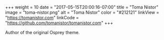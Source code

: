 +++
weight = 10
date = "2017-05-15T20:00:16-07:00"
title = "Toma Nistor"
image = "toma-nistor.png"
alt = "Toma Nistor"
color = "#212121"
linkView = "https://tomanistor.com"
linkCode = "https://github.com/tomanistor/tomanistor.com"
+++

Author of the original Osprey theme.